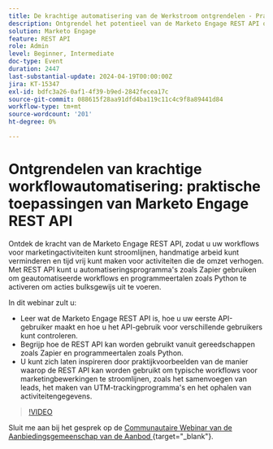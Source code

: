 ```yaml
---
title: De krachtige automatisering van de Werkstroom ontgrendelen - Praktische Toepassingen van Marketo Engage REST API
description: Ontgrendel het potentieel van de Marketo Engage REST API om marketingworkflows te automatiseren, tools zoals Zapier te integreren, Python te gebruiken voor bulkacties en taken zoals het samenvoegen van leads, het bijhouden van UTM en het ophalen van activiteitengegevens te stroomlijnen.
solution: Marketo Engage
feature: REST API
role: Admin
level: Beginner, Intermediate
doc-type: Event
duration: 2447
last-substantial-update: 2024-04-19T00:00:00Z
jira: KT-15347
exl-id: bdfc3a26-0af1-4f39-b9ed-2842fecea17c
source-git-commit: 088615f28aa91dfd4ba119c11c4c9f8a89441d84
workflow-type: tm+mt
source-wordcount: '201'
ht-degree: 0%

---
```


# Ontgrendelen van krachtige workflowautomatisering: praktische toepassingen van Marketo Engage REST API

Ontdek de kracht van de Marketo Engage REST API, zodat u uw workflows voor marketingactiviteiten kunt stroomlijnen, handmatige arbeid kunt verminderen en tijd vrij kunt maken voor activiteiten die de omzet verhogen. Met REST API kunt u automatiseringsprogramma&#39;s zoals Zapier gebruiken om geautomatiseerde workflows en programmeertalen zoals Python te activeren om acties bulksgewijs uit te voeren.

In dit webinar zult u:

- Leer wat de Marketo Engage REST API is, hoe u uw eerste API-gebruiker maakt en hoe u het API-gebruik voor verschillende gebruikers kunt controleren.
- Begrijp hoe de REST API kan worden gebruikt vanuit gereedschappen zoals Zapier en programmeertalen zoals Python.
- U kunt zich laten inspireren door praktijkvoorbeelden van de manier waarop de REST API kan worden gebruikt om typische workflows voor marketingbewerkingen te stroomlijnen, zoals het samenvoegen van leads, het maken van UTM-trackingprogramma&#39;s en het ophalen van activiteitengegevens.

>[!VIDEO](https://video.tv.adobe.com/v/3428435/?learn=on)


Sluit me aan bij het gesprek op de [ Communautaire Webinar van de Aanbiedingsgemeenschap van de Aanbod ](https://nation.marketo.com/t5/product-discussions/webinar-april-17th-8am-pst-unlocking-powerful-workflow/td-p/346330){target="_blank"}.
